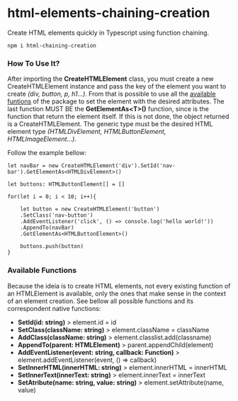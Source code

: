 # html-elements-chaining-creation

Create HTML elements quickly in Typescript using function chaining.

```npm i html-chaining-creation```

### How To Use It?

After importing the **CreateHTMLElement** class, you must create a new CreateHTMLElement instance and pass the key of the element you want to create *(div, button, p, h1...)*. From that is possible to use all the [available funtions](#available-functions) of the package to set the element with the desired attributes. The last function MUST BE the **GetElementAs<T<T>>()** function, since is the function that return the element itself. If this is not done, the object returned is a CreateHTMLElement. The generic type <T> must be the desired HTML element type *(HTMLDivElement, HTMLButtonElement, HTMLImageElement...)*.

Follow the example bellow:
```
let navBar = new CreateHTMLElement('div').SetId('nav-bar').GetElementAs<HTMLDivElement>()

let buttons: HTMLButtonElement[] = []

for(let i = 0; i < 10; i++){

	let button = new CreateHTMLElement('button')
	.SetClass('nav-button')
	.AddEventListener('click', () => console.log('hello world!'))
	.AppendTo(navBar)
	.GetElementAs<HTMLButtonElement>()

	buttons.push(button)
}
```

### Available Functions

Because the ideia is to create HTML elements, not every existing function of an HTMLElement is available, only the ones that make sense in the context of an element creation. See bellow all possible functions and its correspondent native functions:

- **SetId(id: string)** > element.id = id
- **SetClass(className: string)** > element.className = className
- **AddClass(className: string)** > element.classlist.add(classname)
- **AppendTo(parent: HTMLElement)** > parent.appendChild(element)
- **AddEventListener(event: string, callback: Function)** > element.addEventListener(event, () => callback)
- **SetInnerHTML(innerHTML: string)** > element.innerHTML = innerHTML
- **SetInnerText(innerText: string)** > element.innerText = innerText
- **SetAtribute(name: string, value: string)** > element.setAttribute(name, value)